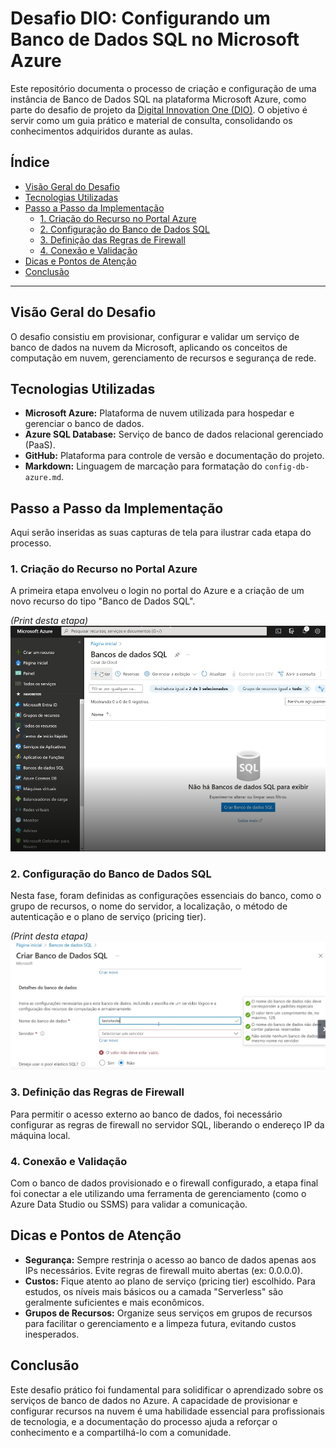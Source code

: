 # **Desafio DIO: Configurando um Banco de Dados SQL no Microsoft Azure**

Este repositório documenta o processo de criação e configuração de uma instância de Banco de Dados SQL na plataforma Microsoft Azure, como parte do desafio de projeto da [Digital Innovation One (DIO)](https://www.dio.me/). O objetivo é servir como um guia prático e material de consulta, consolidando os conhecimentos adquiridos durante as aulas.

## **Índice**

  - [Visão Geral do Desafio](https://www.google.com/search?q=%23vis%C3%A3o-geral-do-desafio)
  - [Tecnologias Utilizadas](https://www.google.com/search?q=%23tecnologias-utilizadas)
  - [Passo a Passo da Implementação](https://www.google.com/search?q=%23passo-a-passo-da-implementa%C3%A7%C3%A3o)
      - [1. Criação do Recurso no Portal Azure](https://www.google.com/search?q=%231-cria%C3%A7%C3%A3o-do-recurso-no-portal-azure)
      - [2. Configuração do Banco de Dados SQL](https://www.google.com/search?q=%232-configura%C3%A7%C3%A3o-do-banco-de-dados-sql)
      - [3. Definição das Regras de Firewall](https://www.google.com/search?q=%233-defini%C3%A7%C3%A3o-das-regras-de-firewall)
      - [4. Conexão e Validação](https://www.google.com/search?q=%234-conex%C3%A3o-e-valida%C3%A7%C3%A3o)
  - [Dicas e Pontos de Atenção](https://www.google.com/search?q=%23dicas-e-pontos-de-aten%C3%A7%C3%A3o)
  - [Conclusão](https://www.google.com/search?q=%23conclus%C3%A3o)

-----

## **Visão Geral do Desafio**

O desafio consistiu em provisionar, configurar e validar um serviço de banco de dados na nuvem da Microsoft, aplicando os conceitos de computação em nuvem, gerenciamento de recursos e segurança de rede.

## **Tecnologias Utilizadas**

  - **Microsoft Azure:** Plataforma de nuvem utilizada para hospedar e gerenciar o banco de dados.
  - **Azure SQL Database:** Serviço de banco de dados relacional gerenciado (PaaS).
  - **GitHub:** Plataforma para controle de versão e documentação do projeto.
  - **Markdown:** Linguagem de marcação para formatação do `config-db-azure.md`.

## **Passo a Passo da Implementação**

Aqui serão inseridas as suas capturas de tela para ilustrar cada etapa do processo.

### **1. Criação do Recurso no Portal Azure**

A primeira etapa envolveu o login no portal do Azure e a criação de um novo recurso do tipo "Banco de Dados SQL".

*(Print desta etapa)*
![Descrição da Imagem 1](images/01-criacao-recurso.png)

### **2. Configuração do Banco de Dados SQL**

Nesta fase, foram definidas as configurações essenciais do banco, como o grupo de recursos, o nome do servidor, a localização, o método de autenticação e o plano de serviço (pricing tier).

*(Print desta etapa)*
![Descrição da Imagem 2](images/02-configuracao-banco.png)

### **3. Definição das Regras de Firewall**

Para permitir o acesso externo ao banco de dados, foi necessário configurar as regras de firewall no servidor SQL, liberando o endereço IP da máquina local.

### **4. Conexão e Validação**

Com o banco de dados provisionado e o firewall configurado, a etapa final foi conectar a ele utilizando uma ferramenta de gerenciamento (como o Azure Data Studio ou SSMS) para validar a comunicação.

## **Dicas e Pontos de Atenção**

  - **Segurança:** Sempre restrinja o acesso ao banco de dados apenas aos IPs necessários. Evite regras de firewall muito abertas (ex: 0.0.0.0).
  - **Custos:** Fique atento ao plano de serviço (pricing tier) escolhido. Para estudos, os níveis mais básicos ou a camada "Serverless" são geralmente suficientes e mais econômicos.
  - **Grupos de Recursos:** Organize seus serviços em grupos de recursos para facilitar o gerenciamento e a limpeza futura, evitando custos inesperados.

## **Conclusão**

Este desafio prático foi fundamental para solidificar o aprendizado sobre os serviços de banco de dados no Azure. A capacidade de provisionar e configurar recursos na nuvem é uma habilidade essencial para profissionais de tecnologia, e a documentação do processo ajuda a reforçar o conhecimento e a compartilhá-lo com a comunidade.
